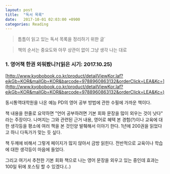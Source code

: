 ```yaml
---
layout: post
title:  "독서 목록"
date:   2017-10-01 02:03:00 +0900
categories: Reading
---
```

> 틈틈이 읽고 있는 독서 목록을 정리하기 위한 글`

> 책의 순서는 중요도와 아무 상관이 없이 그냥 생각 나는 대로

### 1. 영어책 한권 외워봤니?(읽은 시기: 2017.10.25)
[http://www.kyobobook.co.kr/product/detailViewKor.laf?ejkGb=KOR&mallGb=KOR&barcode=9788960863132&orderClick=LEA&Kc=](http://www.kyobobook.co.kr/product/detailViewKor.laf?ejkGb=KOR&mallGb=KOR&barcode=9788960863132&orderClick=LEA&Kc=)

동시통역대학원을 나온 예능 PD의 영어 공부 방법에 관한 수필에 가까운 책이다.

책 내용을 한줄로 요약하면 "언어 공부하려면 기본 회화 문장을 많이 외우는 것이 낫다" 라는 주장이다.
나머지는 그와 관련된 근거 내용, 영어로 혜택 본 경험(?)이나 교육에 대한 생각등을 평소에 여러 책을 본 것인양 발췌해서 이야기 한다. 1년에 200권을 읽었다고 하니 다독가가 맞는 듯 싶다.

책 두께에 비해서 그렇게 페이지가 많지 않아서 금방 읽힌다. 전반적으로 교육이나 학습에 대한 생각등이 마음에 들었다.

그리고 여기서 추천한 기본 회화 책으로 나는 영어 문장을 외우고 있는 중인데 효과는 100일 뒤에 포스팅 할 수 있겠다.(..)

